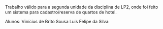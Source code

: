 Trabalho válido para a segunda unidade da disciplina de LP2, onde foi feito um sistema para cadastro/reserva de quartos de hotel.

Alunos:
Vinícius de Brito Sousa
Luis Felipe da Silva
